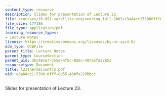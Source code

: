 ```yaml
---
content_type: resource
description: Slides for presentation of Lecture 23.
file: /courses/16-851-satellite-engineering-fall-2003/e3a84cc153960fff8d55480fe228bbcc_l23thermalcontro.pdf
file_size: 177186
file_type: application/pdf
learning_resource_types:
- Lecture Notes
license: https://creativecommons.org/licenses/by-nc-sa/4.0/
ocw_type: OCWFile
parent_title: Lecture Notes
parent_type: CourseSection
parent_uid: 3b549c67-355e-4f8c-928c-487a6fa37853
resourcetype: Document
title: l23thermalcontro.pdf
uid: e3a84cc1-5396-0fff-8d55-480fe228bbcc
---
```

Slides for presentation of Lecture 23.